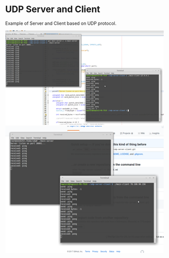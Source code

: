 # UDP Server and Client
Example of Server and Client based on UDP protocol.

![alt text](https://raw.githubusercontent.com/tapin13/udp-server-client/master/Screenshot-1.png)
![alt text](https://raw.githubusercontent.com/tapin13/udp-server-client/master/Screenshot-2.png)


